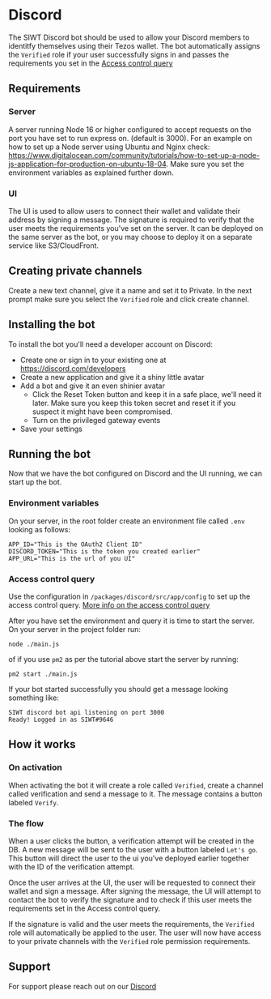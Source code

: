 # Discord

The SIWT Discord bot should be used to allow your Discord members to identitfy themselves using their Tezos wallet. The bot automatically assigns the `Verified` role if your user successfully signs in and passes the requirements you set in the [Access control query](https://github.com/StakeNow/SIWT/tree/develop/packages/acq)

## Requirements

### Server
A server running Node 16 or higher configured to accept requests on the port you have set to run express on. (default is 3000).
For an example on how to set up a Node server using Ubuntu and Nginx check: https://www.digitalocean.com/community/tutorials/how-to-set-up-a-node-js-application-for-production-on-ubuntu-18-04. Make sure you set the environment variables as explained further down.

### UI
The UI is used to allow users to connect their wallet and validate their address by signing a message. The signature is required to verify that the user meets the requirements you've set on the server. It can be deployed on the same server as the bot, or you may choose to deploy it on a separate service like S3/CloudFront. 

## Creating private channels
Create a new text channel, give it a name and set it to Private.
In the next prompt make sure you select the `Verified` role and click create channel.

## Installing the bot
To install the bot you'll need a developer account on Discord:

- Create one or sign in to your existing one at https://discord.com/developers
- Create a new application and give it a shiny little avatar
- Add a bot and give it an even shinier avatar
  - Click the Reset Token button and keep it in a safe place, we'll need it later. Make sure you keep this token secret and reset it if you suspect it might have been compromised.
  - Turn on the privileged gateway events
- Save your settings

## Running the bot
Now that we have the bot configured on Discord and the UI running, we can start up the bot.

### Environment variables
On your server, in the root folder create an environment file called `.env` looking as follows:

```
APP_ID="This is the OAuth2 Client ID"
DISCORD_TOKEN="This is the token you created earlier"
APP_URL="This is the url of you UI"
```

### Access control query
Use the configuration in `/packages/discord/src/app/config` to set up the access control query.
[More info on the access control query](https://github.com/StakeNow/SIWT/tree/develop/packages/acq)

After you have set the environment and query it is time to start the server.
On your server in the project folder run:
```
node ./main.js
```

of if you use `pm2` as per the tutorial above start the server by running:
```
pm2 start ./main.js
```

If your bot started successfully you should get a message looking something like:
```
SIWT discord bot api listening on port 3000
Ready! Logged in as SIWT#9646
```

## How it works

### On activation
When activating the bot it will create a role called `Verified`, create a channel called verification and send a message to it.
The message contains a button labeled `Verify`. 

### The flow
When a user clicks the button, a verification attempt will be created in the DB.
A new message will be sent to the user with a button labeled `Let's go`.
This button will direct the user to the ui you've deployed earlier together with the ID of the verification attempt.

Once the user arrives at the UI, the user will be requested to connect their wallet and sign a message.
After signing the message, the UI will attempt to contact the bot to verify the signature and to check if this user meets
the requirements set in the Access control query.

If the signature is valid and the user meets the requirements, the `Verified` role will automatically be applied to the user.
The user will now have access to your private channels with the `Verified` role permission requirements.

## Support
For support please reach out on our [Discord](https://discord.com/invite/6J3bjhkpxm?utm_source=GH&utm_medium=GH&utm_campaign=GH)
